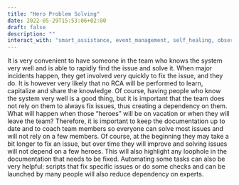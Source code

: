 ```yaml
---
title: "Hero Problem Solving"
date: 2022-05-29T15:53:06+02:00
draft: false
description: ""
interact_with: "smart_assistance, event_management, self_healing, observability, chaos_engineering, up_to_date_inventory, continuous_knowledge"
---
```


It is very convenient to have someone in the team who knows the system very well and is able to rapidly find the issue and solve it. When major incidents happen, they get involved very quickly to fix the issue, and they do. It is however very likely that no RCA will be performed to learn, capitalize and share the knowledge. 
Of course, having people who know the system very well is a good thing, but it is important that the team does not rely on them to always fix issues, thus creating a dependency on them. 
What will happen when those “heroes” will be on vacation or when they will leave the team? 
Therefore, it is important to keep the documentation up to date and to coach team members so everyone can solve most issues and will not rely on a few members. Of course, at the beginning they may take a bit longer to fix an issue, but over time they will improve and solving issues will not depend on a few heroes. This will also highlight any loophole in the documentation that needs to be fixed. 
Automating some tasks can also be very helpful: scripts that fix specific issues or do some checks and can be launched by many people will also reduce dependency on experts. 
